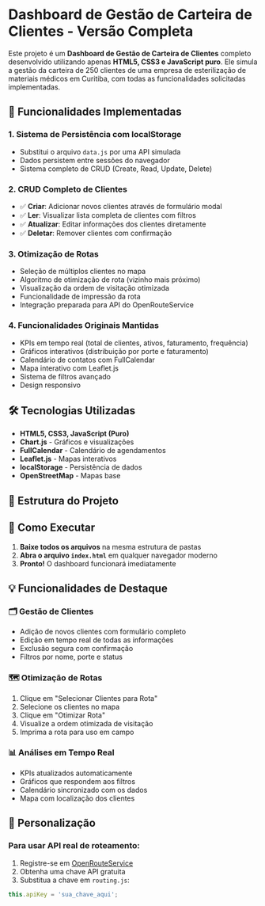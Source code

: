# Dashboard de Gestão de Carteira de Clientes - Versão Completa

Este projeto é um **Dashboard de Gestão de Carteira de Clientes** completo desenvolvido utilizando apenas **HTML5, CSS3 e JavaScript puro**. Ele simula a gestão da carteira de 250 clientes de uma empresa de esterilização de materiais médicos em Curitiba, com todas as funcionalidades solicitadas implementadas.

## 🚀 Funcionalidades Implementadas

### 1. **Sistema de Persistência com localStorage**
- Substitui o arquivo `data.js` por uma API simulada
- Dados persistem entre sessões do navegador
- Sistema completo de CRUD (Create, Read, Update, Delete)

### 2. **CRUD Completo de Clientes**
- ✅ **Criar**: Adicionar novos clientes através de formulário modal
- ✅ **Ler**: Visualizar lista completa de clientes com filtros
- ✅ **Atualizar**: Editar informações dos clientes diretamente
- ✅ **Deletar**: Remover clientes com confirmação

### 3. **Otimização de Rotas**
- Seleção de múltiplos clientes no mapa
- Algoritmo de otimização de rota (vizinho mais próximo)
- Visualização da ordem de visitação otimizada
- Funcionalidade de impressão da rota
- Integração preparada para API do OpenRouteService

### 4. **Funcionalidades Originais Mantidas**
- KPIs em tempo real (total de clientes, ativos, faturamento, frequência)
- Gráficos interativos (distribuição por porte e faturamento)
- Calendário de contatos com FullCalendar
- Mapa interativo com Leaflet.js
- Sistema de filtros avançado
- Design responsivo

## 🛠 Tecnologias Utilizadas

- **HTML5, CSS3, JavaScript (Puro)**
- **Chart.js** - Gráficos e visualizações
- **FullCalendar** - Calendário de agendamentos
- **Leaflet.js** - Mapas interativos
- **localStorage** - Persistência de dados
- **OpenStreetMap** - Mapas base

## 📁 Estrutura do Projeto


## 🚀 Como Executar

1. **Baixe todos os arquivos** na mesma estrutura de pastas
2. **Abra o arquivo `index.html`** em qualquer navegador moderno
3. **Pronto!** O dashboard funcionará imediatamente

## 💡 Funcionalidades de Destaque

### 🗂 Gestão de Clientes
- Adição de novos clientes com formulário completo
- Edição em tempo real de todas as informações
- Exclusão segura com confirmação
- Filtros por nome, porte e status

### 🗺️ Otimização de Rotas
1. Clique em "Selecionar Clientes para Rota"
2. Selecione os clientes no mapa
3. Clique em "Otimizar Rota"
4. Visualize a ordem otimizada de visitação
5. Imprima a rota para uso em campo

### 📊 Análises em Tempo Real
- KPIs atualizados automaticamente
- Gráficos que respondem aos filtros
- Calendário sincronizado com os dados
- Mapa com localização dos clientes

## 🔧 Personalização

### Para usar API real de roteamento:
1. Registre-se em [OpenRouteService](https://openrouteservice.org/)
2. Obtenha uma chave API gratuita
3. Substitua a chave em `routing.js`:
```javascript
this.apiKey = 'sua_chave_aqui';